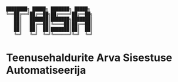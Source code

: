 ```
████████╗ █████╗ ███████╗ █████╗ 
╚══██╔══╝██╔══██╗██╔════╝██╔══██╗
   ██║   ███████║███████╗███████║
   ██║   ██╔══██║╚════██║██╔══██║
   ██║   ██║  ██║███████║██║  ██║
   ╚═╝   ╚═╝  ╚═╝╚══════╝╚═╝  ╚═╝
```
# Teenusehaldurite Arva Sisestuse Automatiseerija
